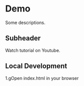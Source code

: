 # Demo

Some descriptions.

## Subheader

Watch tutorial on Youtube.

## Local Development

1.gOpen index.html in your browser